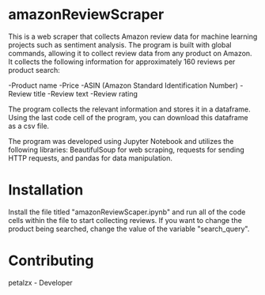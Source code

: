 # amazonReviewScraper

This is a web scraper that collects Amazon review data for machine learning projects such as sentiment analysis. The program is built with global commands, allowing it to collect review data from any product on Amazon. It collects the following information for approximately 160 reviews per product search:

-Product name
-Price
-ASIN (Amazon Standard Identification Number)
-Review title
-Review text
-Review rating

The program collects the relevant information and stores it in a dataframe. Using the last code cell of the program, you can download this dataframe as a csv file.

The program was developed using Jupyter Notebook and utilizes the following libraries: BeautifulSoup for web scraping, requests for sending HTTP requests, and pandas for data manipulation. 

# Installation

Install the file titled "amazonReviewScaper.ipynb" and run all of the code cells within the file to start collecting reviews. If you want to change the product being searched, change the value of the variable "search_query".

# Contributing 

petalzx - Developer
